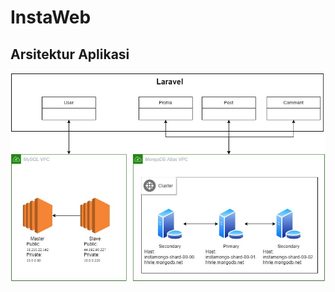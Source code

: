 # InstaWeb
## Arsitektur Aplikasi
![alt text](https://github.com/dimasadh/InstaWeb/blob/main/Asset/arsitektur.jpg?raw=true)
